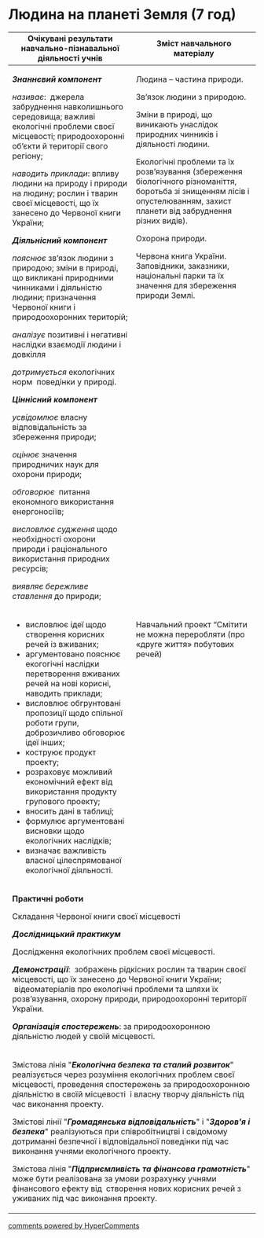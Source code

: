 <div id="hypercomments_widget" class="js-hypercomments-widget invisible"></div>

# Людина на планеті Земля (7 год)

<table>
  <tr>
    <td width="50%" align="center"><b>Очікувані результати навчально-пізнавальної діяльності учнів</b></td>
    <td width="50%" align="center"><b>Зміст навчального матеріалу</b></td>
  </tr>
<tbody>
  <tr>
    <td width="50%" style="vertical-align:top !important;">
<p><strong><em>Знаннєвий компонент</em></strong></p>
<p><em>називає</em>: &nbsp;джерела забруднення навколишнього середовища; важливі екологічні проблеми своєї місцевості; природоохоронні об&rsquo;єкти й території свого регіону;</p>
<p><em>наводить приклади</em>: впливу людини на природу і природи на людину; рослин і тварин своєї місцевості, що їх занесено до Червоної книги України;</p>
<p><strong><em>Діяльнісний компонент</em></strong></p>
<p><em>пояснює</em> зв&rsquo;язок людини з природою; зміни в природі, що викликані природними чинниками і діяльністю людини; призначення Червоної книги і природоохоронних територій;</p>
<p><em>аналізує</em> позитивні і негативні наслідки взаємодії людини і довкілля</p>
<p><em>дотримується </em>екологічних норм &nbsp;поведінки у природі.</p>
<p><strong><em>Ціннісний компонент</em></strong></p>
<p><em>усвідомлює </em>власну відповідальність за збереження природи;</p>
<p><em>оцінює </em>значення природничих наук для охорони природи;</p>
<p><em>обговорює</em> &nbsp;питання економного використання енергоносіїв;</p>
<p><em>висловлює судження</em> щодо необхідності охорони природи і раціонального використання природних ресурсів;</p>
<p><em>виявляє бережливе ставлення</em> до природи;</p>
</td>
    <td width="50%" style="vertical-align:top !important;">
<p>Людина &ndash; частина природи.</p>
<p>Зв&rsquo;язок людини з природою.</p>
<p>Зміни в природі, що виникають унаслідок природних чинників і діяльності людини. &nbsp;</p>
<p>Екологічні проблеми та їх розв&rsquo;язування (збереження біологічного різноманіття, боротьба зі знищенням лісів і опустелюванням, захист планети від забруднення різних видів).</p>
<p>Охорона природи.</p>
<p>Червона книга України. Заповідники, заказники, національні парки та їх значення для збереження природи Землі.</p>
</td>
  </tr>
  <tr>
    <td width="50%" style="vertical-align:top !important;">
<ul>
<li>висловлює ідеї щодо створення корисних речей із вживаних;</li>
<li>аргументовано пояснює екогогічні наслідки перетворення вживаних речей на нові корисні, наводить приклади;</li>
<li>висловлює обгрунтовані пропозиції щодо спільної роботи групи, доброзичливо обговорює ідеї інших;</li>
<li>коструює продукт проекту;</li>
<li>розраховує можливий економічний ефект від використання продукту групового проекту;</li>
<li>вносить дані в таблиці;</li>
<li>формулює аргументовані висновки щодо екологічних наслідків;</li>
<li>визначає важливість власної цілеспрямованої екологічної діяльності.</li>
</ul>
</td>
    <td width="50%" style="vertical-align:top !important;">
<p>Навчальний проект &ldquo;Смітити не можна переробляти (про &laquo;друге життя&raquo; побутових речей)</p>
</td>
  </tr>
    <tr>
    <td style="vertical-align:top !important;" colspan="2">
<p><strong>Практичні роботи</strong></p>
<p>Складання Червоної книги своєї місцевості</p>
<p><strong><em>Дослідницький практикум</em></strong></p>
<p>Дослідження екологічних проблем своєї місцевості.</p>
<p><strong><em>Демонстрації</em></strong>: &nbsp;зображень рідкісних рослин та тварин своєї місцевості, що їх занесено до Червоної книги України; &nbsp;відеоматеріалів про екологічні проблеми та шляхи їх розв&rsquo;язування, охорону природи, природоохоронні території України.</p>
<p><strong><em>Організація спостережень</em></strong>: за природоохоронною діяльністю людей у своїй місцевості.</p>
</td>
  </tr>
    <tr>
    <td style="vertical-align:top !important;" colspan="2">
<p>Змістова лінія "<strong><em>Екологічна безпека та сталий розвиток</em></strong>" реалізується через розуміння екологічних проблем своєї місцевості, проведення спостережень за природоохоронною діяльністю в своїй місцевості &nbsp;і власну творчу діяльність під час виконання проекту.</p>
<p>Змістові лінії "<strong><em>Громадянська відповідальність</em></strong>" і "<strong><em>Здоров'я і безпека</em></strong>" реалізуються при співробітництві і свідомому дотриманні безпечної і відповідальної поведінки під час виконання учнями екологічного проекту.</p>
<p>Змістова лінія "<strong><em>Підприємливість та фінансова грамотність</em></strong>" може бути реалізована за умови розрахунку учнями фінансового ефекту від &nbsp;створення нових корисних речей з уживаних під час виконання проекту.</p>
</td>
  </tr>
</tbody>
</table>

<div class="js-hypercomments-container">
<a href="http://hypercomments.com" class="hc-link" title="comments widget">comments powered by HyperComments</a>
</div>